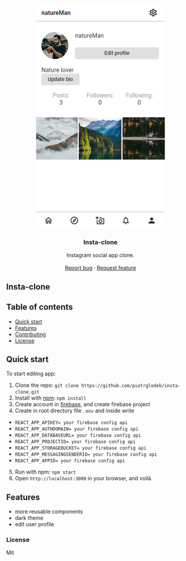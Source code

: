 <p align="center">
  <a href="instagram-redesign-clone.netlify.app">
    <img src="https://github.com/piotrglodek/insta-clone/blob/main/logo.PNG" alt="Insta clone logo">
  </a>
</p>

<h3 align="center">Insta-clone</h3>

<p align="center">
  Instagram social app clone.
  <br>
  <br>
  <a href="https://github.com/piotrglodek/insta-clone/issues">Report bug</a>
  ·
  <a href="https://github.com/piotrglodek/insta-clone/issues">Request feature</a>
</p>

## Insta-clone

## Table of contents

- [Quick start](#quick-start)
- [Features](#features)
- [Contributing](#contributing)
- [License](#license)

## Quick start

To start editing app:

1. Clone the repo: `git clone https://github.com/piotrglodek/insta-clone.git`
2. Install with [npm](https://www.npmjs.com/): `npm install`
3. Create account in [firebase](http://firebase.google.com/), and create firebase project
4. Create in root directory file `.env` and inside write

- `REACT_APP_APIKEY= your firebase config api`
- `REACT_APP_AUTHDOMAIN= your firebase config api`
- `REACT_APP_DATABASEURL= your firebase config api`
- `REACT_APP_PROJECTID= your firebase config api`
- `REACT_APP_STORAGEBUCKET= your firebase config api`
- `REACT_APP_MESSAGINGSENDERID= your firebase config api`
- `REACT_APP_APPID= your firebase config api`

5. Run with npm: `npm start`
6. Open `http://localhost:3000` in your browser, and voilà.

## Features

- more reusable components
- dark theme
- edit user profile

### License

Mit
